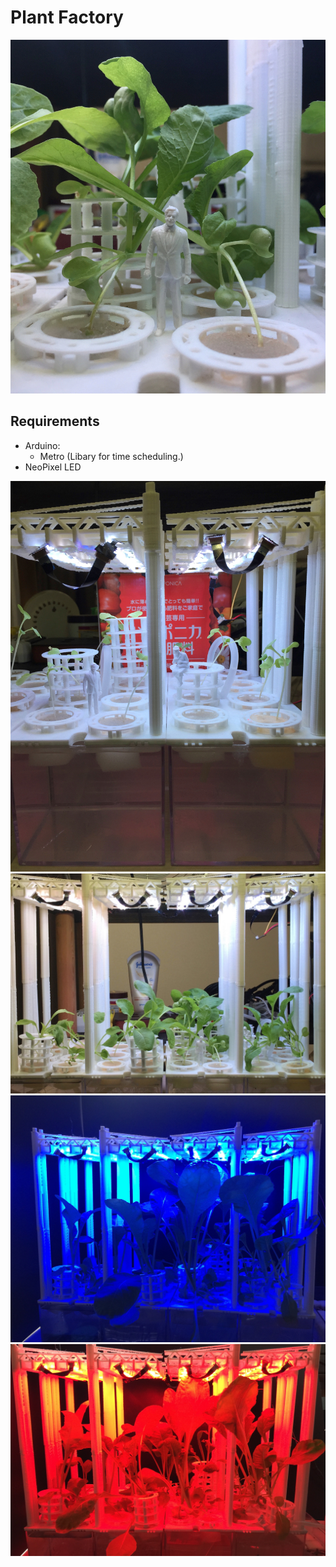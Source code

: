 # Plant Factory

![image01.jpg](https://github.com/Drunkar/plant_factory/blob/images/image01.jpg)

## Requirements

* Arduino:
  * Metro (Libary for time scheduling.)
* NeoPixel LED

![image02.jpg](https://github.com/Drunkar/plant_factory/blob/images/image02.jpg)
![image03.jpg](https://github.com/Drunkar/plant_factory/blob/images/image03.jpg)
![image04.jpg](https://github.com/Drunkar/plant_factory/blob/images/image04.jpg)
![image05.jpg](https://github.com/Drunkar/plant_factory/blob/images/image05.jpg)
